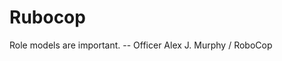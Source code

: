 <!SLIDE center subsection inverse>
# Rubocop

Role models are important.
-- Officer Alex J. Murphy / RoboCop

